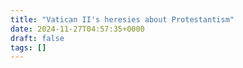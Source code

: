 ```yaml
---
title: "Vatican II's heresies about Protestantism"
date: 2024-11-27T04:57:35+0000
draft: false
tags: []
---
```

